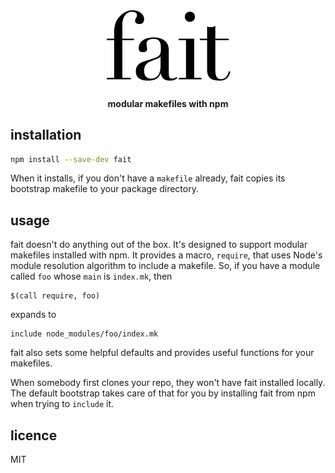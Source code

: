 <h1 align="center">
	<img src="/logo.png" width="200" alt="fait">
</h1>
<h4 align="center">modular makefiles with npm</h4>

## installation

```sh
npm install --save-dev fait
```

When it installs, if you don't have a `makefile` already, fait copies its bootstrap makefile to your package directory.

## usage

fait doesn't do anything out of the box. It's designed to support modular makefiles installed with npm. It provides a macro, `require`, that uses Node's module resolution algorithm to include a makefile. So, if you have a module called `foo` whose `main` is `index.mk`, then

```make
$(call require, foo)
```

expands to

```make
include node_modules/foo/index.mk
```

fait also sets some helpful defaults and provides useful functions for your makefiles.

When somebody first clones your repo, they won't have fait installed locally. The default bootstrap takes care of that for you by installing fait from npm when trying to `include` it.

## licence

MIT
